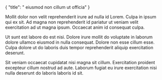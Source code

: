 {
  "title": " eiusmod non cillum ut officia"
}

Mollit dolor non velit reprehenderit irure ad nulla id Lorem. Culpa in ipsum qui ex sit. Ad magna non reprehenderit id pariatur ut veniam velit exercitation ad ut magna ipsum. Occaecat anim id consequat culpa.

Ut sunt est labore do est nisi. Dolore irure mollit do voluptate in laborum dolore ullamco eiusmod in nulla consequat. Dolore non esse cillum esse. Culpa dolore ut do laboris duis tempor reprehenderit aliquip exercitation deserunt.

Sit veniam occaecat cupidatat nisi magna sit cillum. Exercitation proident excepteur cillum nostrud ad aute. Laborum fugiat eu irure exercitation nisi nulla deserunt do laboris laboris id sit.